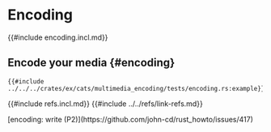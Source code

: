 # Encoding

{{#include encoding.incl.md}}

## Encode your media {#encoding}

```rust,editable
{{#include ../../../crates/ex/cats/multimedia_encoding/tests/encoding.rs:example}}
```

{{#include refs.incl.md}}
{{#include ../../refs/link-refs.md}}

<div class="hidden">
[encoding: write (P2)](https://github.com/john-cd/rust_howto/issues/417)
</div>
